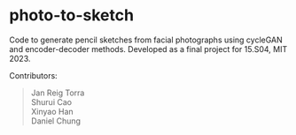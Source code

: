 # photo-to-sketch
Code to generate pencil sketches from facial photographs using cycleGAN and encoder-decoder methods. Developed as a final project for 15.S04, MIT 2023.

Contributors:
> Jan Reig Torra <br /> Shurui Cao <br /> Xinyao Han <br /> Daniel Chung
